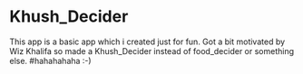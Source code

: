 # Khush_Decider
This app is a basic app which i created just for fun.
Got a bit motivated by Wiz Khalifa so made a Khush_Decider instead of food_decider or something else.
#hahahahaha :-)
